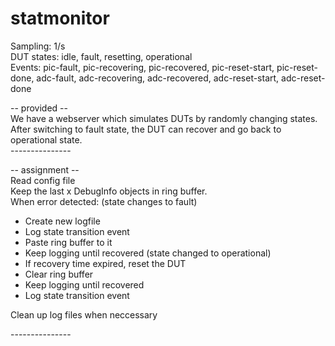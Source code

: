 # statmonitor

Sampling: 1/s  
DUT states: idle, fault, resetting, operational  
Events: pic-fault, pic-recovering, pic-recovered, pic-reset-start, pic-reset-done, adc-fault, adc-recovering, adc-recovered, adc-reset-start, adc-reset-done  

-- provided --  
We have a webserver which simulates DUTs by randomly changing states.  
After switching to fault state, the DUT can recover and go back to operational state.  
\---------------

-- assignment --  
Read config file  
Keep the last x DebugInfo objects in ring buffer.  
When error detected: (state changes to fault)  
  - Create new logfile
  - Log state transition event
  - Paste ring buffer to it  
  - Keep logging until recovered (state changed to operational)  
  - If recovery time expired, reset the DUT
  - Clear ring buffer
  - Keep logging until recovered  
  - Log state transition event

Clean up log files when neccessary  

\---------------

